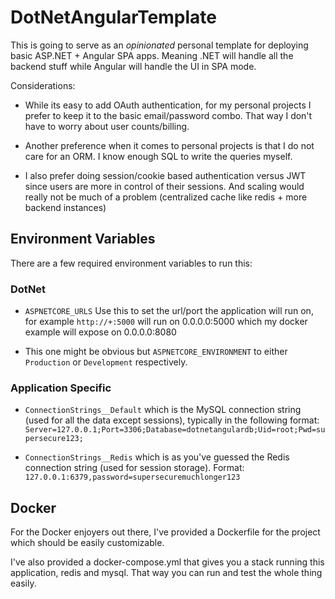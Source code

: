 # DotNetAngularTemplate

This is going to serve as an *opinionated* personal template for deploying basic ASP.NET + Angular SPA apps. Meaning .NET will handle all the backend stuff while Angular will handle the UI in SPA mode.

Considerations:
* While its easy to add OAuth authentication, for my personal projects I prefer to keep it to the basic email/password combo. That way I don't have to worry about user counts/billing.

* Another preference when it comes to personal projects is that I do not care for an ORM. I know enough SQL to write the queries myself.

* I also prefer doing session/cookie based authentication versus JWT since users are more in control of their sessions. And scaling would really not be much of a problem (centralized cache like redis + more backend instances)

## Environment Variables

There are a few required environment variables to run this:
### DotNet
* `ASPNETCORE_URLS` Use this to set the url/port the application will run on, for example `http://+:5000` will run on 0.0.0.0:5000 which my docker example will expose on 0.0.0.0:8080

* This one might be obvious but `ASPNETCORE_ENVIRONMENT` to either `Production` or `Development` respectively.

### Application Specific
* `ConnectionStrings__Default` which is the MySQL connection string (used for all the data except sessions), typically in the following format: `Server=127.0.0.1;Port=3306;Database=dotnetangulardb;Uid=root;Pwd=supersecure123;`

* `ConnectionStrings__Redis` which is as you've guessed the Redis connection string (used for session storage). Format: `127.0.0.1:6379,password=supersecuremuchlonger123`

## Docker

For the Docker enjoyers out there, I've provided a Dockerfile for the project which should be easily customizable. 

I've also provided a docker-compose.yml that gives you a stack running this application, redis and mysql. That way you can run and test the whole thing easily.

